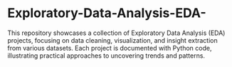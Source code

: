 # Exploratory-Data-Analysis-EDA-
This repository showcases a collection of Exploratory Data Analysis (EDA) projects, focusing on data cleaning, visualization, and insight extraction from various datasets. Each project is documented with Python code, illustrating practical approaches to uncovering trends and patterns.
